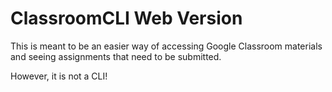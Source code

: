 # ClassroomCLI Web Version
This is meant to be an easier way of accessing Google Classroom materials and seeing assignments that need to be submitted.

However, it is not a CLI!
